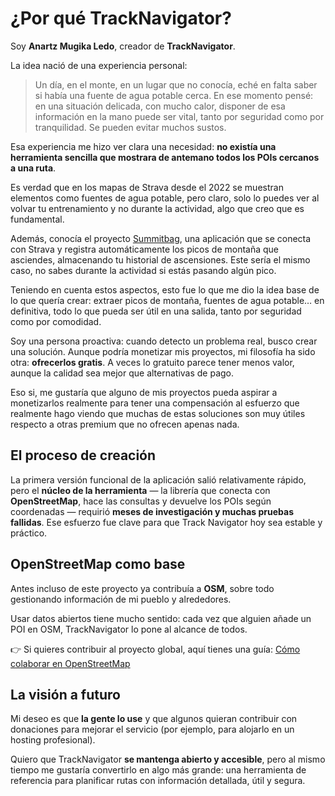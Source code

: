 # ¿Por qué TrackNavigator?

Soy **Anartz Mugika Ledo**, creador de **TrackNavigator**.

La idea nació de una experiencia personal:

> Un día, en el monte, en un lugar que no conocía, eché en falta saber si había una fuente de agua potable cerca. En ese momento pensé: en una situación delicada, con mucho calor, disponer de esa información en la mano puede ser vital, tanto por seguridad como por tranquilidad. Se pueden evitar muchos sustos.

Esa experiencia me hizo ver clara una necesidad: **no existía una herramienta sencilla que mostrara de antemano todos los POIs cercanos a una ruta**.

Es verdad que en los mapas de Strava desde el 2022 se muestran elementos como fuentes de agua potable, pero claro, solo lo puedes ver al volvar tu entrenamiento y no durante la actividad, algo que creo que es fundamental.

Además, conocía el proyecto [Summitbag](https://summitbag.com/), una aplicación que se conecta con Strava y registra automáticamente los picos de montaña que asciendes, almacenando tu historial de ascensiones. Este sería el mismo caso, no sabes durante la actividad si estás pasando algún pico.

Teniendo en cuenta estos aspectos, esto fue lo que me dio la idea base de lo que quería crear: extraer picos de montaña, fuentes de agua potable… en definitiva, todo lo que pueda ser útil en una salida, tanto por seguridad como por comodidad.

Soy una persona proactiva: cuando detecto un problema real, busco crear una solución. Aunque podría monetizar mis proyectos, mi filosofía ha sido otra: **ofrecerlos gratis**. A veces lo gratuito parece tener menos valor, aunque la calidad sea mejor que alternativas de pago.

Eso si, me gustaría que alguno de mis proyectos pueda aspirar a monetizarlos realmente para tener una compensación al esfuerzo que realmente hago viendo que muchas de estas soluciones son muy útiles respecto a otras premium que no ofrecen apenas nada.

## El proceso de creación

La primera versión funcional de la aplicación salió relativamente rápido, pero el **núcleo de la herramienta** — la librería que conecta con **OpenStreetMap**, hace las consultas y devuelve los POIs según coordenadas — requirió **meses de investigación y muchas pruebas fallidas**. Ese esfuerzo fue clave para que Track Navigator hoy sea estable y práctico.

## OpenStreetMap como base

Antes incluso de este proyecto ya contribuía a **OSM**, sobre todo gestionando información de mi pueblo y alrededores.

Usar datos abiertos tiene mucho sentido: cada vez que alguien añade un POI en OSM, TrackNavigator lo pone al alcance de todos.

👉 Si quieres contribuir al proyecto global, aquí tienes una guía: [Cómo colaborar en OpenStreetMap](https://mugan86.medium.com/open-street-map-contribuir-a%C3%B1adiendo-puntos-de-inter%C3%A9s-pois-desde-0-31b4730795ef)

## La visión a futuro

Mi deseo es que **la gente lo use** y que algunos quieran contribuir con donaciones para mejorar el servicio (por ejemplo, para alojarlo en un hosting profesional).

Quiero que TrackNavigator **se mantenga abierto y accesible**, pero al mismo tiempo me gustaría convertirlo en algo más grande: una herramienta de referencia para planificar rutas con información detallada, útil y segura.
